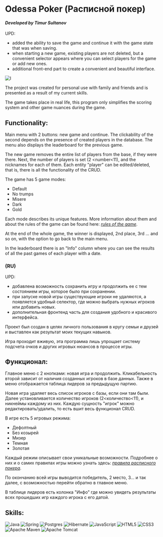 # Odessa Poker (Расписной покер)
#### _Developed by Timur Sultanov_


UPD:  
- added the ability to save the game and continue it with the game state that was when saving.
- when starting a new game, existing players are not deleted, but a convenient selector appears where you can select players for the game or add new ones.
- additional front-end part to create a convenient and beautiful interface.


![I](https://images.midilibre.fr/api/v1/images/view/63612b611917b6293f057c1c/large/image.jpg?v=1)


The project was created for personal use with family and friends and is presented as a result of my current skills.

The game takes place in real life, this program only simplifies the scoring system and other game nuances during the game.

## **Functionality:**

Main menu with 2 buttons: new game and continue. The clickability of the second depends on the presence of created players in the database. The menu also displays the leaderboard for the previous game.

The new game removes the entire list of players from the base, if they were there. Next, the number of players is set (2 <number<11), and the nicknames for each of them. Each entity "player" can be edited/deleted, that is, there is all the functionality of the CRUD. 

The game has 5 game modes:
- Default
- No trumps
- Misere
- Dark
- Gold

Each mode describes its unique features. More information about them and about the rules of the game can be found here: *[rules of the game](https://ru.wikipedia.org/wiki/%D0%9E%D0%B4%D0%B5%D1%81%D1%81%D0%BA%D0%B8%D0%B9_%D0%BF%D0%BE%D0%BA%D0%B5%D1%80#%D0%A1%D0%BF%D0%B5%D1%86%D0%B8%D0%B0%D0%BB%D1%8C%D0%BD%D1%8B%D0%B5_%D0%B8%D0%B3%D1%80%D1%8B)*. 

At the end of the whole game, the winner is displayed, 2nd place, 3rd ... and so on, with the option to go back to the main menu.

In the leaderboard there is an "Info" column where you can see the results of all the past games of each player with a date.

### (RU)

UPD:

- добавлена возможность сохранить игру и продолжить ее с тем состоянием игры, которое было при сохранении.
- при запуске новой игры существующие игроки не удаляются, а появляется удобный селектор, где можно выбрать нужных игроков или добавить новых.
- дополнительная фронтенд часть для создания удобного и красивого интерфейса.

Проект был создан в целях личного пользования в кругу семьи и друзей и выставлен как результат моих текущих навыков.

Игра проходит вживую, эта программа лишь упрощает систему подсчета очков и других игровых нюансов в процессе игры.

## Функционал:

Главное меню с 2 кнопками: новая игра и продолжить. Кликабельность второй зависит от наличия созданных игроков в базе данных. Также в меню отображается таблица лидеров за предыдущую партию.

Новая игра удаляет весь список игроков с базы, если они там были. Далее установливается количество игроков (2<количество<11), и никнеймы каждому из них. Каждую сущность "игрок" можно редактировать/удалить, то есть вшит весь функционал CRUD. 

В игре есть 5 игровых режима:
- Дефолтный
- Без козырей
- Мизер
- Темная
- Золотая

Каждый режим описывает свои уникальные возможности. Подробнее о них и о самих правилах игры можно узнать здесь: *[правила расписного покера](https://ru.wikipedia.org/wiki/%D0%9E%D0%B4%D0%B5%D1%81%D1%81%D0%BA%D0%B8%D0%B9_%D0%BF%D0%BE%D0%BA%D0%B5%D1%80#%D0%A1%D0%BF%D0%B5%D1%86%D0%B8%D0%B0%D0%BB%D1%8C%D0%BD%D1%8B%D0%B5_%D0%B8%D0%B3%D1%80%D1%8B)*. 

По окончанию всей игры выводится победитель, 2 место, 3... и так далее, с возможностью перейти обратно в главное меню.

В таблице лидеров есть колонка "Инфо" где можно увидеть результаты всех прошедших игр каждого игрока с его датой.

## Skills:

![Java](https://img.shields.io/badge/java-%23ED8B00.svg?style=for-the-badge&logo=openjdk&logoColor=white)  ![Spring](https://img.shields.io/badge/spring-%236DB33F.svg?style=for-the-badge&logo=spring&logoColor=white)  ![Postgres](https://img.shields.io/badge/postgres-%23316192.svg?style=for-the-badge&logo=postgresql&logoColor=white)  ![Hibernate](https://img.shields.io/badge/Hibernate-59666C?style=for-the-badge&logo=Hibernate&logoColor=white)  ![JavaScript](https://img.shields.io/badge/javascript-%23323330.svg?style=for-the-badge&logo=javascript&logoColor=%23F7DF1E)  ![HTML5](https://img.shields.io/badge/html5-%23E34F26.svg?style=for-the-badge&logo=html5&logoColor=white)  ![CSS3](https://img.shields.io/badge/css3-%231572B6.svg?style=for-the-badge&logo=css3&logoColor=white)  ![Apache Maven](https://img.shields.io/badge/Apache%20Maven-C71A36?style=for-the-badge&logo=Apache%20Maven&logoColor=white)  ![Apache Tomcat](https://img.shields.io/badge/apache%20tomcat-%23F8DC75.svg?style=for-the-badge&logo=apache-tomcat&logoColor=black)
